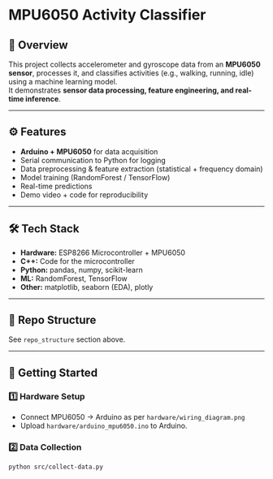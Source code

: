# MPU6050 Activity Classifier

## 📌 Overview
This project collects accelerometer and gyroscope data from an **MPU6050 sensor**, processes it, and classifies activities (e.g., walking, running, idle) using a machine learning model.  
It demonstrates **sensor data processing, feature engineering, and real-time inference**.

---

## ⚙️ Features
- **Arduino + MPU6050** for data acquisition
- Serial communication to Python for logging
- Data preprocessing & feature extraction (statistical + frequency domain)
- Model training (RandomForest / TensorFlow)
- Real-time predictions
- Demo video + code for reproducibility

---

## 🛠️ Tech Stack
- **Hardware:** ESP8266 Microcontroller + MPU6050
- **C++:** Code for the microcontroller
- **Python:** pandas, numpy, scikit-learn
- **ML:** RandomForest, TensorFlow
- **Other:** matplotlib, seaborn (EDA), plotly

---

## 📂 Repo Structure
See `repo_structure` section above.

---

## 🚀 Getting Started
### 1️⃣ Hardware Setup
- Connect MPU6050 → Arduino as per `hardware/wiring_diagram.png`
- Upload `hardware/arduino_mpu6050.ino` to Arduino.

### 2️⃣ Data Collection
```bash
python src/collect-data.py
